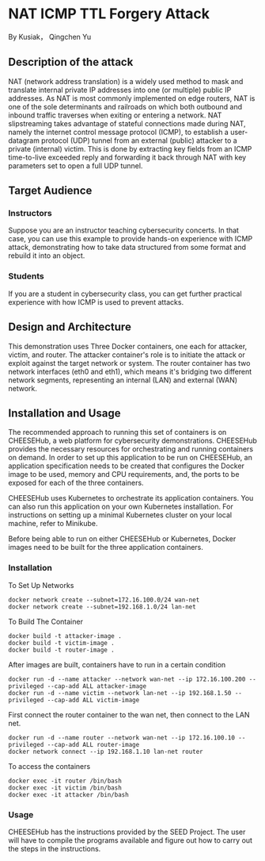 # NAT ICMP TTL Forgery Attack
By Kusiak， Qingchen Yu <br>

## Description of the attack
NAT (network address translation) is a widely used method to mask and translate internal private
IP addresses into one (or multiple) public IP addresses. As NAT is most commonly implemented
on edge routers, NAT is one of the sole determinants and railroads on which both outbound and
inbound traffic traverses when exiting or entering a network. NAT slipstreaming takes advantage
of stateful connections made during NAT, namely the internet control message protocol (ICMP),
to establish a user-datagram protocol (UDP) tunnel from an external (public) attacker to a private
(internal) victim. This is done by extracting key fields from an ICMP time-to-live exceeded reply
and forwarding it back through NAT with key parameters set to open a full UDP tunnel.


## Target Audience

### Instructors
Suppose you are an instructor teaching cybersecurity concerts. In that case, you can use this example to provide hands-on experience with ICMP attack, demonstrating how to take data structured from some format and
rebuild it into an object. <br>

### Students
If you are a student in cybersecurity class, you can get further practical experience with how ICMP is used to prevent attacks. <br>
## Design and Architecture
This demonstration uses Three Docker containers, one each for attacker, victim, and router. The attacker container's role is to initiate the attack or exploit against the target network or system.
The router container has two network interfaces (eth0 and eth1), which means it's bridging two different network segments, representing an internal (LAN) and external (WAN) network.

## Installation and Usage
The recommended approach to running this set of containers is on CHEESEHub, a web platform for cybersecurity demonstrations. CHEESEHub provides the necessary resources for orchestrating and running containers on demand. In order to set up this application to be run on CHEESEHub, an application specification needs to be created that configures the Docker image to be used, memory and CPU requirements, and, the ports to be exposed for each of the three containers. 

CHEESEHub uses Kubernetes to orchestrate its application containers. You can also run this application on your own Kubernetes installation. For instructions on setting up a minimal Kubernetes cluster on your local machine, refer to Minikube.

Before being able to run on either CHEESEHub or Kubernetes, Docker images need to be built for the three application containers. <br>

### Installation
To Set Up Networks
```
docker network create --subnet=172.16.100.0/24 wan-net
docker network create --subnet=192.168.1.0/24 lan-net
```
To Build The Container
```
docker build -t attacker-image .
docker build -t victim-image .
docker build -t router-image .
```
After images are built, containers have to run in a certain condition
```
docker run -d --name attacker --network wan-net --ip 172.16.100.200 --privileged --cap-add ALL attacker-image
docker run -d --name victim --network lan-net --ip 192.168.1.50 --privileged --cap-add ALL victim-image
```
First connect the router container to the wan net, then connect to the LAN net. 
```
docker run -d --name router --network wan-net --ip 172.16.100.10 --privileged --cap-add ALL router-image
docker network connect --ip 192.168.1.10 lan-net router
```
To access the containers 
```
docker exec -it router /bin/bash
docker exec -it victim /bin/bash
docker exec -it attacker /bin/bash
```
### Usage
CHEESEHub has the instructions provided by the SEED Project. The user will have to compile the programs available and figure out how to carry out the steps in the instructions. 
